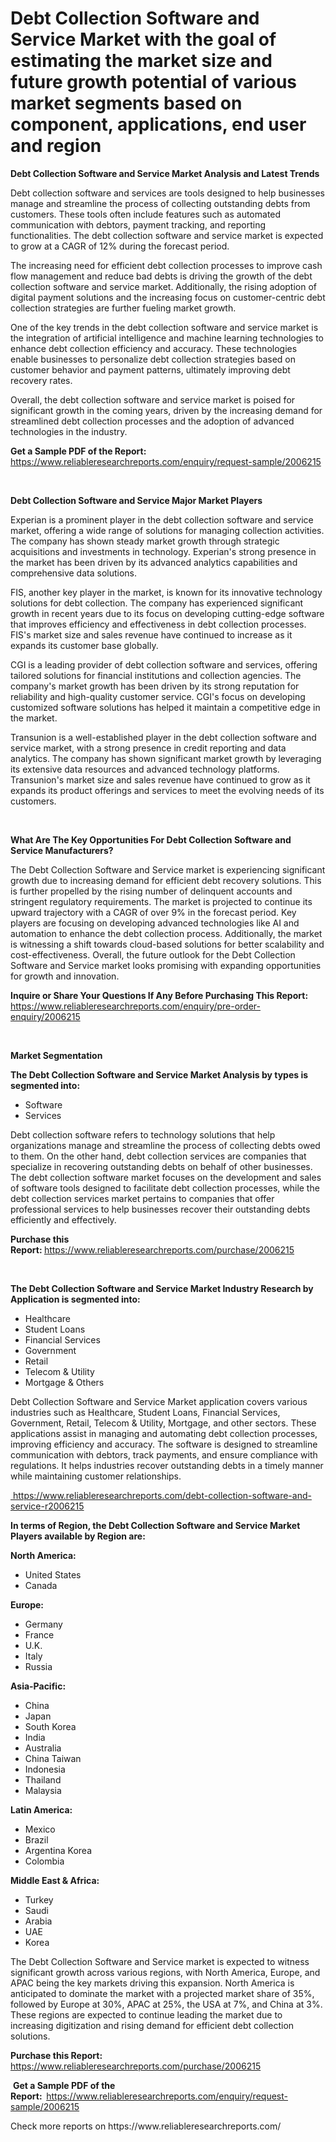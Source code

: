 <p><h1>Debt Collection Software and Service Market with the goal of estimating the market size and future growth potential of various market segments based on component, applications, end user and region</h1></p><p><strong>Debt Collection Software and Service Market Analysis and Latest Trends</strong></p>
<p><p>Debt collection software and services are tools designed to help businesses manage and streamline the process of collecting outstanding debts from customers. These tools often include features such as automated communication with debtors, payment tracking, and reporting functionalities. The debt collection software and service market is expected to grow at a CAGR of 12% during the forecast period.</p><p>The increasing need for efficient debt collection processes to improve cash flow management and reduce bad debts is driving the growth of the debt collection software and service market. Additionally, the rising adoption of digital payment solutions and the increasing focus on customer-centric debt collection strategies are further fueling market growth.</p><p>One of the key trends in the debt collection software and service market is the integration of artificial intelligence and machine learning technologies to enhance debt collection efficiency and accuracy. These technologies enable businesses to personalize debt collection strategies based on customer behavior and payment patterns, ultimately improving debt recovery rates.</p><p>Overall, the debt collection software and service market is poised for significant growth in the coming years, driven by the increasing demand for streamlined debt collection processes and the adoption of advanced technologies in the industry.</p></p>
<p><strong>Get a Sample PDF of the Report:&nbsp;</strong> <a href="https://www.reliableresearchreports.com/enquiry/request-sample/2006215">https://www.reliableresearchreports.com/enquiry/request-sample/2006215</a></p>
<p>&nbsp;</p>
<p><strong>Debt Collection Software and Service Major Market Players</strong></p>
<p><p>Experian is a prominent player in the debt collection software and service market, offering a wide range of solutions for managing collection activities. The company has shown steady market growth through strategic acquisitions and investments in technology. Experian's strong presence in the market has been driven by its advanced analytics capabilities and comprehensive data solutions.</p><p>FIS, another key player in the market, is known for its innovative technology solutions for debt collection. The company has experienced significant growth in recent years due to its focus on developing cutting-edge software that improves efficiency and effectiveness in debt collection processes. FIS's market size and sales revenue have continued to increase as it expands its customer base globally.</p><p>CGI is a leading provider of debt collection software and services, offering tailored solutions for financial institutions and collection agencies. The company's market growth has been driven by its strong reputation for reliability and high-quality customer service. CGI's focus on developing customized software solutions has helped it maintain a competitive edge in the market.</p><p>Transunion is a well-established player in the debt collection software and service market, with a strong presence in credit reporting and data analytics. The company has shown significant market growth by leveraging its extensive data resources and advanced technology platforms. Transunion's market size and sales revenue have continued to grow as it expands its product offerings and services to meet the evolving needs of its customers.</p></p>
<p>&nbsp;</p>
<p><strong>What Are The Key Opportunities For Debt Collection Software and Service Manufacturers?</strong></p>
<p><p>The Debt Collection Software and Service market is experiencing significant growth due to increasing demand for efficient debt recovery solutions. This is further propelled by the rising number of delinquent accounts and stringent regulatory requirements. The market is projected to continue its upward trajectory with a CAGR of over 9% in the forecast period. Key players are focusing on developing advanced technologies like AI and automation to enhance the debt collection process. Additionally, the market is witnessing a shift towards cloud-based solutions for better scalability and cost-effectiveness. Overall, the future outlook for the Debt Collection Software and Service market looks promising with expanding opportunities for growth and innovation.</p></p>
<p><strong>Inquire or Share Your Questions If Any Before Purchasing This Report:</strong> <a href="https://www.reliableresearchreports.com/enquiry/pre-order-enquiry/2006215">https://www.reliableresearchreports.com/enquiry/pre-order-enquiry/2006215</a></p>
<p>&nbsp;</p>
<p><strong>Market Segmentation</strong></p>
<p><strong>The Debt Collection Software and Service Market Analysis by types is segmented into:</strong></p>
<p><ul><li>Software</li><li>Services</li></ul></p>
<p><p>Debt collection software refers to technology solutions that help organizations manage and streamline the process of collecting debts owed to them. On the other hand, debt collection services are companies that specialize in recovering outstanding debts on behalf of other businesses. The debt collection software market focuses on the development and sales of software tools designed to facilitate debt collection processes, while the debt collection services market pertains to companies that offer professional services to help businesses recover their outstanding debts efficiently and effectively.</p></p>
<p><strong>Purchase this Report:&nbsp;</strong><a href="https://www.reliableresearchreports.com/purchase/2006215">https://www.reliableresearchreports.com/purchase/2006215</a></p>
<p>&nbsp;</p>
<p><strong>The Debt Collection Software and Service Market Industry Research by Application is segmented into:</strong></p>
<p><ul><li>Healthcare</li><li>Student Loans</li><li>Financial Services</li><li>Government</li><li>Retail</li><li>Telecom & Utility</li><li>Mortgage & Others</li></ul></p>
<p><p>Debt Collection Software and Service Market application covers various industries such as Healthcare, Student Loans, Financial Services, Government, Retail, Telecom & Utility, Mortgage, and other sectors. These applications assist in managing and automating debt collection processes, improving efficiency and accuracy. The software is designed to streamline communication with debtors, track payments, and ensure compliance with regulations. It helps industries recover outstanding debts in a timely manner while maintaining customer relationships.</p></p>
<p><a href="https://www.reliableresearchreports.com/debt-collection-software-and-service-r2006215">&nbsp;https://www.reliableresearchreports.com/debt-collection-software-and-service-r2006215</a></p>
<p><strong>In terms of Region, the Debt Collection Software and Service Market Players available by Region are:</strong></p>
<p>
    <p> <strong> North America: </strong>
        <ul>
            <li>United States</li>
            <li>Canada</li>
        </ul>
        </p> 
    <p> <strong> Europe: </strong>
        <ul>
            <li>Germany</li>
            <li>France</li>
            <li>U.K.</li>
            <li>Italy</li>
            <li>Russia</li>
        </ul>
        </p> 
    <p> <strong> Asia-Pacific: </strong>
        <ul>
            <li>China</li>
            <li>Japan</li>
            <li>South Korea</li>
            <li>India</li>
            <li>Australia</li>
            <li>China Taiwan</li>
            <li>Indonesia</li>
            <li>Thailand</li>
            <li>Malaysia</li>
        </ul>
        </p> 
    <p> <strong> Latin America: </strong>
        <ul>
            <li>Mexico</li>
            <li>Brazil</li>
            <li>Argentina Korea</li>
            <li>Colombia</li>
        </ul>
        </p> 
    <p> <strong> Middle East & Africa: </strong>
        <ul>
            <li>Turkey</li>
            <li>Saudi</li>
            <li>Arabia</li>
            <li>UAE</li>
            <li>Korea</li>
        </ul>
    </p>
    </p>
<p><p>The Debt Collection Software and Service market is expected to witness significant growth across various regions, with North America, Europe, and APAC being the key markets driving this expansion. North America is anticipated to dominate the market with a projected market share of 35%, followed by Europe at 30%, APAC at 25%, the USA at 7%, and China at 3%. These regions are expected to continue leading the market due to increasing digitization and rising demand for efficient debt collection solutions.</p></p>
<p><strong>Purchase this Report: </strong><a href="https://www.reliableresearchreports.com/purchase/2006215">https://www.reliableresearchreports.com/purchase/2006215</a></p>
<p>&nbsp;<strong>Get a Sample PDF of the Report:&nbsp;&nbsp;</strong><a href="https://www.reliableresearchreports.com/enquiry/request-sample/2006215">https://www.reliableresearchreports.com/enquiry/request-sample/2006215</a></p>
<p><strong></strong></p>
<p>Check more reports on https://www.reliableresearchreports.com/</p>